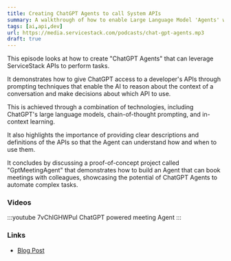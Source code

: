 ```yaml
---
title: Creating ChatGPT Agents to call System APIs
summary: A walkthrough of how to enable Large Language Model 'Agents' with access to your own ServiceStack APIs
tags: [ai,api,dev]
url: https://media.servicestack.com/podcasts/chat-gpt-agents.mp3
draft: true
---
```


This episode looks at how to create "ChatGPT Agents" that can leverage ServiceStack APIs to 
perform tasks. 

It demonstrates how to give ChatGPT access to a developer's APIs through prompting techniques 
that enable the AI to reason about the context of a conversation and make decisions about which 
API to use. 

This is achieved through a combination of technologies, including ChatGPT's large language models, 
chain-of-thought prompting, and in-context learning. 

It also highlights the importance of providing clear descriptions and definitions of the APIs 
so that the Agent can understand how and when to use them. 

It concludes by discussing a proof-of-concept project called "GptMeetingAgent" that demonstrates 
how to build an Agent that can book meetings with colleagues, showcasing the potential of 
ChatGPT Agents to automate complex tasks.

### Videos

:::youtube 7vChIGHWPuI
ChatGPT powered meeting Agent
:::

### Links

- [Blog Post](/posts/chat-gpt-agents)
